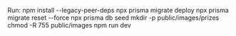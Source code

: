 Run:
  npm install --legacy-peer-deps
  npx prisma migrate deploy
  npx prisma migrate reset --force
  npx prisma db seed
  mkdir -p public/images/prizes
  chmod -R 755 public/images
  npm run dev
